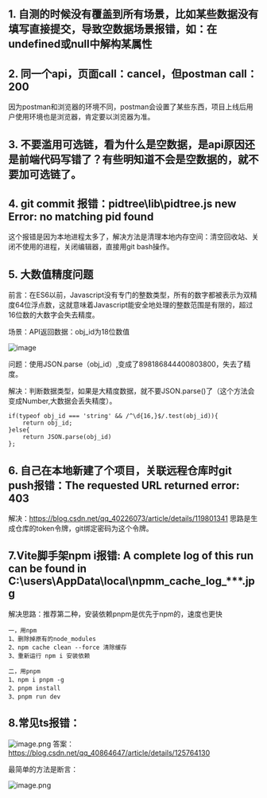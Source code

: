 ## 1. 自测的时候没有覆盖到所有场景，比如某些数据没有填写直接提交，导致空数据场景报错，如：在undefined或null中解构某属性
## 2. 同一个api，页面call：cancel，但postman call：200
因为postman和浏览器的环境不同，postman会设置了某些东西，项目上线后用户使用环境也是浏览器，肯定要以浏览器为准。
## 3. 不要滥用可选链，看为什么是空数据，是api原因还是前端代码写错了？有些明知道不会是空数据的，就不要加可选链了。
## 4. git commit 报错：pidtree\lib\pidtree.js    new Error: no matching pid found
这个报错是因为本地进程太多了，解决方法是清理本地内存空间：清空回收站、关闭不使用的进程，关闭编辑器，直接用git bash操作。
## 5. 大数值精度问题
前言：在ES6以前，Javascript没有专门的整数类型，所有的数字都被表示为双精度64位浮点数，这就意味着Javascript能安全地处理的整数范围是有限的，超过16位数的大数字会失去精度。

场景：API返回数据：obj_id为18位数值

![image](https://github.com/Lujinghui1234/Coding-Common-Error/assets/109168485/d08c40e2-15de-4fb3-ba48-6a3f01b1e967)

问题：使用JSON.parse（obj_id）,变成了898186844400803800，失去了精度。

解决：判断数据类型，如果是大精度数据，就不要JSON.parse()了（这个方法会变成Number,大数据会丢失精度）。
```
if(typeof obj_id === 'string' && /^\d{16,}$/.test(obj_id)){
    return obj_id;
}else{
    return JSON.parse(obj_id)
};
```
## 6. 自己在本地新建了个项目，关联远程仓库时git push报错：The requested URL returned error: 403
  解决：https://blog.csdn.net/qq_40226073/article/details/119801341
  思路是生成仓库的token令牌，git绑定密码为这个令牌。
## 7.Vite脚手架npm i报错: A complete log of this run can be found in C:\users\AppData\local\npmm_cache\_log_***.jpg
解决思路：推荐第二种，安装依赖pnpm是优先于npm的，速度也更快

```
一，用npm
1、删除掉原有的node_modules
2、npm cache clean --force 清除缓存
3、重新运行 npm i 安装依赖
```

```
二，用pnpm
1、npm i pnpm -g
2、pnpm install
3、pnpm run dev
```
## 8.常见ts报错：

![image.png](https://p3-juejin.byteimg.com/tos-cn-i-k3u1fbpfcp/912ef097268a48f780741251f314f871~tplv-k3u1fbpfcp-watermark.image?)
答案：https://blog.csdn.net/qq_40864647/article/details/125764130

最简单的方法是断言：

![image.png](https://p9-juejin.byteimg.com/tos-cn-i-k3u1fbpfcp/b13858456251461d879e5ee68fd8337a~tplv-k3u1fbpfcp-watermark.image?)

